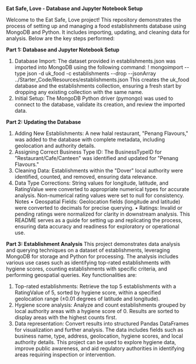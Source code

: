 **Eat Safe, Love - Database and Jupyter Notebook Setup**

Welcome to the Eat Safe, Love project! This repository demonstrates the process of setting up and managing a food establishments database using MongoDB and Python. It includes importing, updating, and cleaning data for analysis. Below are the key steps performed:

**Part 1: Database and Jupyter Notebook Setup**

1.	Database Import: The dataset provided in establishments.json was imported into MongoDB using the following command:
! mongoimport --type json -d uk_food -c establishments --drop --jsonArray ../Starter_Code/Resources/establishments.json
This creates the uk_food database and the establishments collection, ensuring a fresh start by dropping any existing collection with the same name.
2.	Initial Setup: The MongoDB Python driver (pymongo) was used to connect to the database, validate its creation, and review the imported data.
   
**Part 2: Updating the Database**
1.	Adding New Establishments: A new halal restaurant, "Penang Flavours," was added to the database with complete metadata, including geolocation and authority details.
2.	Assigning Correct Business Type ID: The BusinessTypeID for "Restaurant/Cafe/Canteen" was identified and updated for "Penang Flavours."
3.	Cleaning Data: Establishments within the "Dover" local authority were identified, counted, and removed, ensuring data relevance.
4.	Data Type Corrections: String values for longitude, latitude, and RatingValue were converted to appropriate numerical types for accurate analysis. Non-numerical rating values were set to null for consistency.
Notes
•	Geospatial Fields: Geolocation fields (longitude and latitude) were converted to decimals for precise querying.
•	Ratings: Invalid or pending ratings were normalized for clarity in downstream analysis.
This README serves as a guide for setting up and replicating the process, ensuring data accuracy and readiness for exploratory or operational use.

**Part 3: Establishment Analysis**
This project demonstrates data analysis and querying techniques on a dataset of establishments, leveraging MongoDB for storage and Python for processing. The analysis includes various use cases such as identifying top-rated establishments with hygiene scores, counting establishments with specific criteria, and performing geospatial queries. Key functionalities are:
1.	Top-rated establishments: Retrieve the top 5 establishments with a RatingValue of 5, sorted by hygiene score, within a specified geolocation range (±0.01 degrees of latitude and longitude).
2.	Hygiene score analysis: Analyze and count establishments grouped by local authority areas with a hygiene score of 0. Results are sorted to display areas with the highest counts first.
3.	Data representation: Convert results into structured Pandas DataFrames for visualization and further analysis. The data includes fields such as business name, type, address, geolocation, hygiene scores, and local authority details.
This project can be used to explore hygiene data, improve public awareness, and aid regulatory authorities in identifying areas requiring inspection or intervention.

